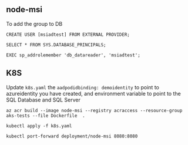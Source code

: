 ## node-msi


To add the group to DB 

```
CREATE USER [msiadtest] FROM EXTERNAL PROVIDER;

SELECT * FROM SYS.DATABASE_PRINCIPALS;

EXEC sp_addrolemember 'db_datareader', 'msiadtest';
```


## K8S

Update `k8s.yaml` the `aadpodidbinding: demoidentity` to point to azureidentity you have created, and environment variable to point to the SQL Database and SQL Server

```
az acr build --image node-msi --registry acraccess --resource-group aks-tests --file Dockerfile  . 

kubectl apply -f k8s.yaml

kubectl port-forward deployment/node-msi 8080:8080
```